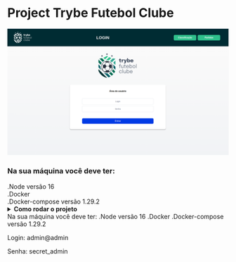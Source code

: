 # Project Trybe Futebol Clube

<img src="/imgs/Tela_Login.png">
<h3>Na sua máquina você deve ter:<br></h3>
    .Node versão 16<br>
    .Docker<br>
    .Docker-compose versão 1.29.2<br>
    
  
<details>
    <summary><strong>Como rodar o projeto</strong></sumary><br>
Na sua máquina você deve ter:
    .Node versão 16
    .Docker
    .Docker-compose versão 1.29.2
</details>
    


<p>Login: admin@admin </p>
<p>Senha: secret_admin </p>
